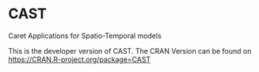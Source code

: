 # CAST
Caret Applications for Spatio-Temporal models

This is the developer version of CAST. The CRAN Version can be found on	https://CRAN.R-project.org/package=CAST
